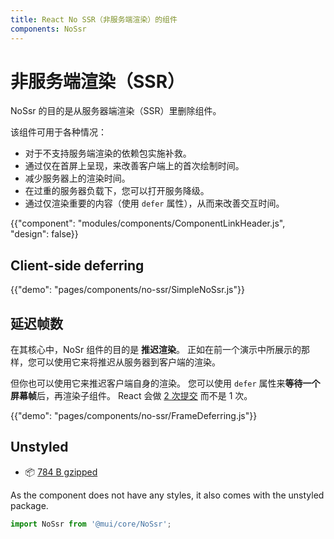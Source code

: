 ```yaml
---
title: React No SSR（非服务端渲染）的组件
components: NoSsr
---
```


# 非服务端渲染（SSR）

<p class="description">NoSsr 的目的是从服务器端渲染（SSR）里删除组件。</p>

该组件可用于各种情况：

- 对于不支持服务端渲染的依赖包实施补救。
- 通过仅在首屏上呈现，来改善客户端上的首次绘制时间。
- 减少服务器上的渲染时间。
- 在过重的服务器负载下，您可以打开服务降级。
- 通过仅渲染重要的内容（使用 `defer` 属性），从而来改善交互时间。

{{"component": "modules/components/ComponentLinkHeader.js", "design": false}}

## Client-side deferring

{{"demo": "pages/components/no-ssr/SimpleNoSsr.js"}}

## 延迟帧数

在其核心中，NoSr 组件的目的是 **推迟渲染**。 正如在前一个演示中所展示的那样，您可以使用它来将推迟从服务器到客户端的渲染。

但你也可以使用它来推迟客户端自身的渲染。 您可以使用 `defer` 属性来**等待一个屏幕帧**后，再渲染子组件。 React 会做  [2 次提交](https://reactjs.org/docs/strict-mode.html#detecting-unexpected-side-effects)  而不是 1 次。

{{"demo": "pages/components/no-ssr/FrameDeferring.js"}}

## Unstyled

- 📦 [784 B gzipped](https://bundlephobia.com/result?p=@mui/core@latest)

As the component does not have any styles, it also comes with the unstyled package.

```js
import NoSsr from '@mui/core/NoSsr';
```
